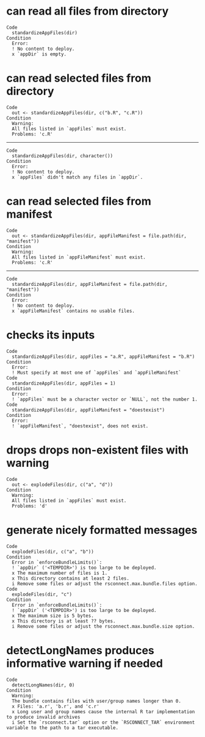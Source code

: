 # can read all files from directory

    Code
      standardizeAppFiles(dir)
    Condition
      Error:
      ! No content to deploy.
      x `appDir` is empty.

# can read selected files from directory

    Code
      out <- standardizeAppFiles(dir, c("b.R", "c.R"))
    Condition
      Warning:
      All files listed in `appFiles` must exist.
      Problems: 'c.R'

---

    Code
      standardizeAppFiles(dir, character())
    Condition
      Error:
      ! No content to deploy.
      x `appFiles` didn't match any files in `appDir`.

# can read selected files from manifest

    Code
      out <- standardizeAppFiles(dir, appFileManifest = file.path(dir, "manifest"))
    Condition
      Warning:
      All files listed in `appFileManifest` must exist.
      Problems: 'c.R'

---

    Code
      standardizeAppFiles(dir, appFileManifest = file.path(dir, "manifest"))
    Condition
      Error:
      ! No content to deploy.
      x `appFileManifest` contains no usable files.

# checks its inputs

    Code
      standardizeAppFiles(dir, appFiles = "a.R", appFileManifest = "b.R")
    Condition
      Error:
      ! Must specify at most one of `appFiles` and `appFileManifest`
    Code
      standardizeAppFiles(dir, appFiles = 1)
    Condition
      Error:
      ! `appFiles` must be a character vector or `NULL`, not the number 1.
    Code
      standardizeAppFiles(dir, appFileManifest = "doestexist")
    Condition
      Error:
      ! `appFileManifest`, "doestexist", does not exist.

# drops drops non-existent files with warning

    Code
      out <- explodeFiles(dir, c("a", "d"))
    Condition
      Warning:
      All files listed in `appFiles` must exist.
      Problems: 'd'

# generate nicely formatted messages

    Code
      explodeFiles(dir, c("a", "b"))
    Condition
      Error in `enforceBundleLimits()`:
      ! `appDir` ('<TEMPDIR>') is too large to be deployed.
      x The maximum number of files is 1.
      x This directory contains at least 2 files.
      i Remove some files or adjust the rsconnect.max.bundle.files option.
    Code
      explodeFiles(dir, "c")
    Condition
      Error in `enforceBundleLimits()`:
      ! `appDir` ('<TEMPDIR>') is too large to be deployed.
      x The maximum size is 5 bytes.
      x This directory is at least ?? bytes.
      i Remove some files or adjust the rsconnect.max.bundle.size option.

# detectLongNames produces informative warning if needed

    Code
      detectLongNames(dir, 0)
    Condition
      Warning:
      The bundle contains files with user/group names longer than 0.
      x Files: 'a.r', 'b.r', and 'c.r'
      x Long user and group names cause the internal R tar implementation to produce invalid archives
      i Set the `rsconnect.tar` option or the `RSCONNECT_TAR` environment variable to the path to a tar executable.

